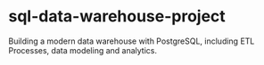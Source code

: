 # sql-data-warehouse-project
Building a modern data warehouse with PostgreSQL, including ETL Processes, data modeling and analytics.
